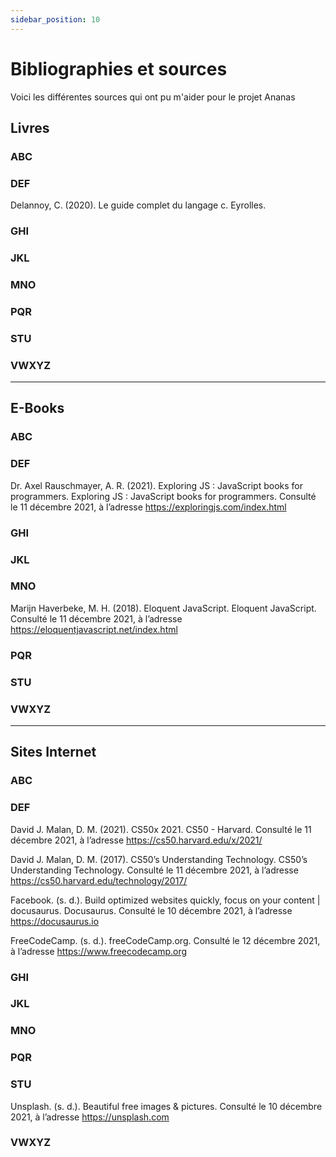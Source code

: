 ```yaml
---
sidebar_position: 10
---
```


# Bibliographies et sources

Voici les différentes sources qui ont pu m'aider pour le projet Ananas

## Livres

### ABC

### DEF

Delannoy, C. (2020). Le guide complet du langage c. Eyrolles.

### GHI

### JKL

### MNO



### PQR

### STU

### VWXYZ

------

## E-Books

### ABC

### DEF

Dr. Axel Rauschmayer, A. R. (2021). Exploring JS : JavaScript books for programmers. Exploring JS : JavaScript books for programmers. Consulté le 11 décembre 2021, à l’adresse https://exploringjs.com/index.html

### GHI

### JKL

### MNO

Marijn Haverbeke, M. H. (2018). Eloquent JavaScript. Eloquent JavaScript. Consulté le 11 décembre 2021, à l’adresse https://eloquentjavascript.net/index.html

### PQR

### STU

### VWXYZ

------

## Sites Internet

### ABC

### DEF

David J. Malan, D. M. (2021). CS50x 2021. CS50 - Harvard. Consulté le 11 décembre 2021, à l’adresse https://cs50.harvard.edu/x/2021/

David J. Malan, D. M. (2017). CS50’s Understanding Technology. CS50’s Understanding Technology. Consulté le 11 décembre 2021, à l’adresse https://cs50.harvard.edu/technology/2017/

Facebook. (s. d.). Build optimized websites quickly, focus on your content | docusaurus. Docusaurus. Consulté le 10 décembre 2021, à l’adresse https://docusaurus.io

FreeCodeCamp. (s. d.). freeCodeCamp.org. Consulté le 12 décembre 2021, à l’adresse https://www.freecodecamp.org

### GHI

### JKL

### MNO

### PQR

### STU

Unsplash. (s. d.). Beautiful free images & pictures. Consulté le 10 décembre 2021, à l’adresse https://unsplash.com

### VWXYZ